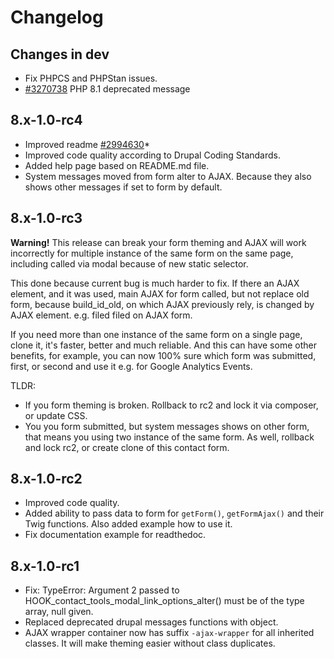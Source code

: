 # Changelog

## Changes in dev

- Fix PHPCS and PHPStan issues.
- [#3270738](https://www.drupal.org/project/contact_tools/issues/3270738) PHP
  8.1 deprecated message

## 8.x-1.0-rc4

- Improved
  readme [#2994630](https://www.drupal.org/project/contact_tools/issues/2994630)*
- Improved code quality according to Drupal Coding Standards.
- Added help page based on README.md file.
- System messages moved from form alter to AJAX. Because they also shows other
  messages if set to form by default.

## 8.x-1.0-rc3

**Warning!** This release can break your form theming and AJAX will work
incorrectly for multiple instance of the same form on the same page, including
called via modal because of new static selector.

This done because current bug is much harder to fix. If there an AJAX element,
and it was used, main AJAX for form called, but not replace old form, because
build_id_old, on which AJAX previously rely, is changed by AJAX element. e.g.
filed filed on AJAX form.

If you need more than one instance of the same form on a single page, clone it,
it's faster, better and much reliable. And this can have some other benefits,
for example, you can now 100% sure which form was submitted, first, or second
and use it e.g. for Google Analytics Events.

TLDR:

- If you form theming is broken. Rollback to rc2 and lock it via composer, or
  update CSS.
- You you form submitted, but system messages shows on other form, that means
  you using two instance of the same form. As well, rollback and lock rc2, or
  create clone of this contact form.

## 8.x-1.0-rc2

- Improved code quality.
- Added ability to pass data to form for `getForm()`, `getFormAjax()` and their
  Twig functions. Also added example how to use it.
- Fix documentation example for readthedoc.

## 8.x-1.0-rc1

- Fix: TypeError: Argument 2 passed to
  HOOK_contact_tools_modal_link_options_alter() must be of the type array, null
  given.
- Replaced deprecated drupal messages functions with object.
- AJAX wrapper container now has suffix `-ajax-wrapper` for all inherited
  classes. It will make theming easier without class duplicates.
